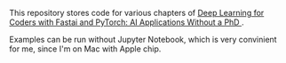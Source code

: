 This repository stores code for various chapters of [Deep Learning for Coders with Fastai and PyTorch: AI Applications Without a PhD ](https://course.fast.ai/Resources/book.html).

Examples can be run without Jupyter Notebook, which is very convinient for me, since I'm on Mac with Apple chip. 



